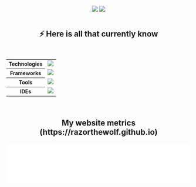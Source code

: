 <div align="center">
  <img align="middle" src="https://github-readme-stats.vercel.app/api?username=razorthewolf&show_icons=true&bg_color=292929&text_color=f5f5f5&title_color=f97316&icon_color=f97316"/>
  <img align="middle" src="https://github-readme-stats.vercel.app/api/top-langs/?username=razorthewolf&layout=donut&bg_color=292929&text_color=f5f5f5&title_color=f97316"/>
  <br/>
  <br/>
  <h2>⚡ Here is all that currently know</h2>
  &ensp;
  <table>
    <tr>
      <th>Technologies</th>
      <td><img src="https://skillicons.dev/icons?i=js,html,css,c,cs,go,unity,)"/></td>
    </tr>
    <tr>
      <th>Frameworks</th>
      <td><img src="https://skillicons.dev/icons?i=react,tailwind,express,vite,)"/></td>
    </tr>
    <tr>
      <th>Tools</th>
      <td><img src="https://skillicons.dev/icons?i=git,figma,blender,)"/></td>
    </tr>
    <tr>
      <th>IDEs</th>
      <td><img src="https://skillicons.dev/icons?i=vscode,visualstudio,idea,)"/></td>
    </tr>
  </table>
</div>
&ensp;
<h2 align="center">My website metrics (https://razorthewolf.github.io)</h2>

![Metrics](/github-metrics.svg)
